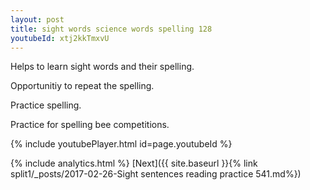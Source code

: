 ```yaml
---
layout: post
title: sight words science words spelling 128
youtubeId: xtj2kkTmxvU
---
```

 
 
Helps to learn sight words and their spelling.

Opportunitiy to repeat the spelling. 

Practice spelling. 
 
Practice for spelling bee competitions. 
 
{% include youtubePlayer.html id=page.youtubeId %}
 
 
{% include analytics.html %} 
[Next]({{ site.baseurl }}{% link  split1/_posts/2017-02-26-Sight sentences reading practice 541.md%})
 
